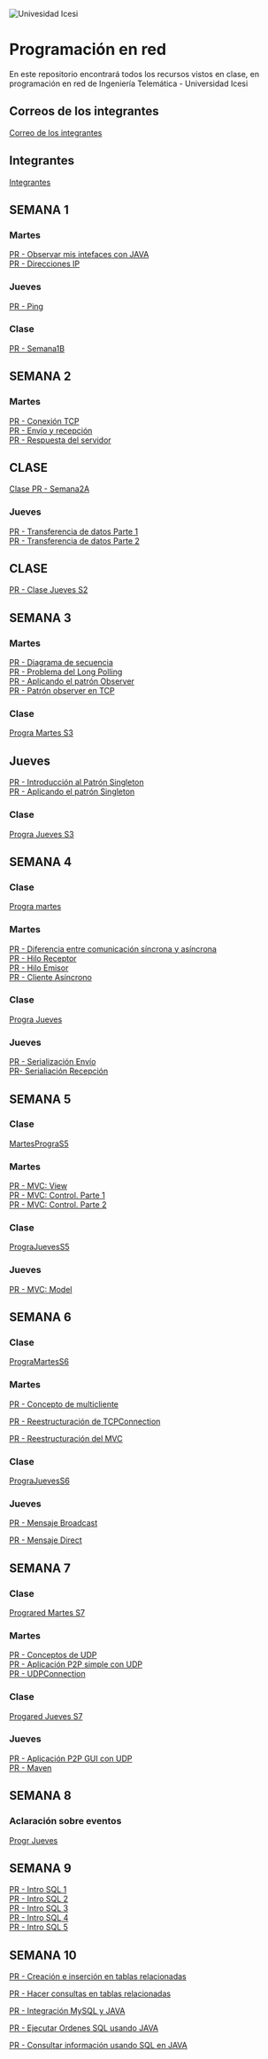 ![Univesidad Icesi](https://www.icesi.edu.co/fundacion_profesores/images/stories/varios/icesi.png)

# Programación en red

En este repositorio encontrará todos los recursos vistos en clase, en programación en red de Ingeniería Telemática - Universidad Icesi

## Correos de los integrantes
[Correo de los integrantes](https://docs.google.com/spreadsheets/d/1oHoZTIXGRmMuA74zsQ--_yaa_FZ7v7xsOSrtLHhGMeE/edit?usp=sharing)

## Integrantes
[Integrantes](https://docs.google.com/presentation/d/1PwNvbhk7hoPz-wajL6KYQVVqvWp_pvfbJ9THQwfr4mk/edit?usp=sharing)

## SEMANA 1

### Martes
[PR - Observar mis intefaces con JAVA](https://youtu.be/GsDk8_f-Jlg) <br />
[PR - Direcciones IP](https://youtu.be/5i-dIVXavds) <br />

### Jueves
[PR - Ping](https://youtu.be/zLVCzo_X3iE) <br />

### Clase
[PR - Semana1B](https://youtu.be/W8VsVFwfXC8)


## SEMANA 2

### Martes
[PR - Conexión TCP](https://youtu.be/ASlR6Ss_wFY) <br />
[PR - Envío y recepción](https://youtu.be/K2WBJBlARH0) <br />
[PR - Respuesta del servidor](https://youtu.be/I3dvIxfV9Dg) <br />


## CLASE
[Clase PR - Semana2A](https://youtu.be/NOQ2lEeU9TM) <br />


### Jueves
[PR - Transferencia de datos Parte 1](https://youtu.be/WbhovRmgy2g) <br />
[PR - Transferencia de datos Parte 2](https://youtu.be/if837vl60vw) <br />

## CLASE
[PR - Clase Jueves S2](https://youtu.be/fogWQY0dgik) <br />


## SEMANA 3

### Martes
[PR - Diagrama de secuencia](https://youtu.be/8i7P5qfTRPw)<br />
[PR - Problema del Long Polling](https://youtu.be/ezdmoD_Rwrs)<br />
[PR - Aplicando el patrón Observer](https://youtu.be/Nh-n15TlG6A)<br />
[PR - Patrón observer en TCP](https://youtu.be/NDV16Ya42B4)<br />

### Clase
[Progra Martes S3](https://youtu.be/vH8zYmph9K4)

## Jueves
[PR - Introducción al Patrón Singleton](https://youtu.be/OMipEJ8-cEA)<br />
[PR - Aplicando el patrón Singleton](https://youtu.be/P-Kl-yTpops)<br />

### Clase
[Progra Jueves S3](https://youtu.be/nPjlUZ_XBEg)


## SEMANA 4

### Clase
[Progra martes](https://youtu.be/FbixlR4CFuQ)

### Martes
[PR - Diferencia entre comunicación síncrona y asíncrona](https://youtu.be/vbtrrIpFYio)<br/>
[PR - Hilo Receptor](https://youtu.be/ZednN5HM4ks)<br/>
[PR - Hilo Emisor](https://youtu.be/VZp-fO1Rw_0)<br/>
[PR - Cliente Asíncrono](https://youtu.be/F8u6eoOj3Bs)<br/>

### Clase
[Progra Jueves](https://youtu.be/nhnhD8sjlhw)

### Jueves
[PR - Serialización Envío](https://youtu.be/CPdAnmBdsZc)<br/>
[PR- Serialiación Recepción](https://youtu.be/_bSv6i1HXwY)<br/>


## SEMANA 5

### Clase
[MartesPrograS5](https://youtu.be/oJ2q5BPanvQ)

### Martes
[PR - MVC: View](https://youtu.be/N8RwMkMlrL0)<br/>
[PR - MVC: Control. Parte 1](https://youtu.be/OW46167eiec)<br/>
[PR - MVC: Control. Parte 2](https://youtu.be/LM2qXWSWgU0)<br/>

### Clase
[PrograJuevesS5](https://youtu.be/vMtWSHGlGpw)

### Jueves
[PR - MVC: Model](https://youtu.be/kzLisLZ5SOs)<br/>


## SEMANA 6

### Clase
[PrograMartesS6](https://youtu.be/h6woNvAeEKM)<br />

### Martes
[PR - Concepto de multicliente](https://youtu.be/7YcLyufDhBQ)<br />

[PR - Reestructuración de TCPConnection](https://youtu.be/6Ed3Dy4a4lI) <br />

[PR - Reestructuración del MVC](https://youtu.be/0gvR2EOW9vA) <br />


### Clase
[PrograJuevesS6](https://youtu.be/ylRYEGXVao8)<br />

### Jueves
[PR - Mensaje Broadcast](https://youtu.be/zgqDDPGIlXQ) <br />

[PR - Mensaje Direct](https://youtu.be/mSAwCkDtO1w) <br />


## SEMANA 7

### Clase
[Prograred Martes S7](https://youtu.be/ogFKJCbtErI)

### Martes
[PR - Conceptos de UDP](https://youtu.be/tN6Dd19Y4xw)<br/>
[PR - Aplicación P2P simple con UDP](https://youtu.be/22zEIrewYDo)<br/>
[PR - UDPConnection](https://youtu.be/MmsY2yjQvWc)<br/>

### Clase
[Progared Jueves S7](https://youtu.be/u_7y08DCigQ)

### Jueves
[PR - Aplicación P2P GUI con UDP](https://youtu.be/NOdFEABU6T8)<br/>
[PR - Maven](https://youtu.be/lnbqh5q3OYo)<br/>

## SEMANA 8

### Aclaración sobre eventos
[Progr Jueves](https://youtu.be/TrCpnSZJA3E)

## SEMANA 9

[PR - Intro SQL 1](https://youtu.be/IqMchgpoe-8)<br/>
[PR - Intro SQL 2](https://youtu.be/PAjurlkfoKc)<br/>
[PR - Intro SQL 3](https://youtu.be/BumOUpUc-E0)<br/>
[PR - Intro SQL 4](https://youtu.be/r_P9ca51v3s)<br/>
[PR - Intro SQL 5](https://youtu.be/_ulE8fYxD40)<br/>

## SEMANA 10

[PR - Creación e inserción en tablas relacionadas](https://youtu.be/2z4IgN9qBSw)<br/>

[PR - Hacer consultas en tablas relacionadas](https://youtu.be/mBq75q4jtQk)<br/>

[PR - Integración MySQL y JAVA](https://youtu.be/Ws4k16v6D3I)<br/>

[PR - Ejecutar Ordenes SQL usando JAVA](https://youtu.be/R_1EvJYzJsk)<br/>

[PR - Consultar información usando SQL en JAVA](https://youtu.be/URLxVXvJm2o)<br/>